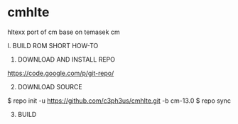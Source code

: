 # cmhlte
hltexx port of cm base on temasek cm

I. BUILD ROM SHORT HOW-TO

1. DOWNLOAD AND INSTALL REPO 

 https://code.google.com/p/git-repo/ 

2. DOWNLOAD SOURCE 

 $ repo init -u https://github.com/c3ph3us/cmhlte.git -b cm-13.0
 $ repo sync
 
3. BUILD 

